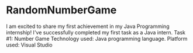 # RandomNumberGame
I am excited to share my first achievement in my Java Programming internship! I've successfully completed my first  task as a Java intern.  Task #1: Number Game  Technology used: Java programming language.  Platform used: Visual Studio 
